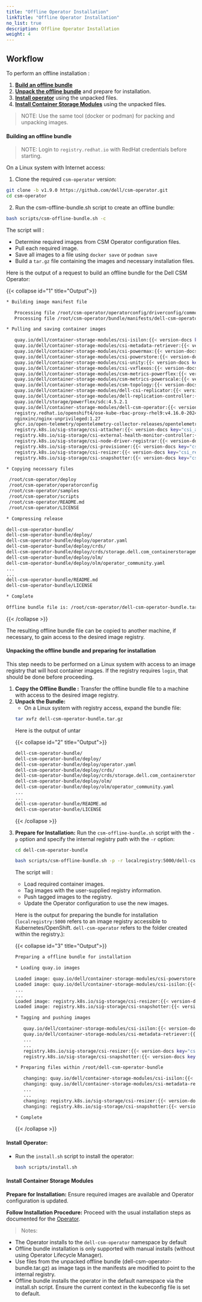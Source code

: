 ```yaml
---
title: "Offline Operator Installation"
linkTitle: "Offline Operator Installation"
no_list: true
description: Offline Operator Installation
weight: 4
---
```


## Workflow

To perform an offline installation :

1. [**Build an offline bundle**](../offline#building-an-offline-bundle-1)
2. [**Unpack the offline bundle**](../offline#unpacking-the-offline-bundle-and-preparing-for-installation-1) and prepare for installation.
3. [**Install operator**](../offline#install-operator-1) using the unpacked files.
4. [**Install Container Storage Modules**](../offline#install-container-storage-module-1) using the unpacked files.

>NOTE: Use the same tool (docker or podman) for packing and unpacking images.

#### **Building an offline bundle**

>NOTE: Login to `registry.redhat.io` with RedHat credentials before starting.

On a Linux system with Internet access:

1. Clone the required `csm-operator` version:
```bash
git clone -b v1.9.0 https://github.com/dell/csm-operator.git
cd csm-operator
```

2. Run the csm-offline-bundle.sh script to create an offline bundle:
```bash
bash scripts/csm-offline-bundle.sh -c
```

The script will :

* Determine required images from CSM Operator configuration files.
* Pull each required image.
* Save all images to a file using `docker save` or `podman save`
* Build a `tar.gz` file containing the images and necessary installation files.

Here is the output of a request to build an offline bundle for the Dell CSM Operator:


{{< collapse id="1" title="Output">}}

```bash
* Building image manifest file

   Processing file /root/csm-operator/operatorconfig/driverconfig/common/default.yaml
   Processing file /root/csm-operator/bundle/manifests/dell-csm-operator.clusterserviceversion.yaml

* Pulling and saving container images

   quay.io/dell/container-storage-modules/csi-isilon:{{< version-docs key="PScale_latestVersion" >}}
   quay.io/dell/container-storage-modules/csi-metadata-retriever:{{< version-docs key="metadata_retriever_latest_version" >}}
   quay.io/dell/container-storage-modules/csi-powermax:{{< version-docs key="PMax_latestVersion" >}}
   quay.io/dell/container-storage-modules/csi-powerstore:{{< version-docs key="PStore_latestVersion" >}}
   quay.io/dell/container-storage-modules/csi-unity:{{< version-docs key="PUnity_latestVersion" >}}
   quay.io/dell/container-storage-modules/csi-vxflexos:{{< version-docs key="PFlex_latestVersion" >}}
   quay.io/dell/container-storage-modules/csm-metrics-powerflex:{{< version-docs key="Observability_csm_metrics_PFlex_image" >}}
   quay.io/dell/container-storage-modules/csm-metrics-powerscale:{{< version-docs key="Observability_csm_metrics_PScale_image" >}}
   quay.io/dell/container-storage-modules/csm-topology:{{< version-docs key="Observability_csm_topology_image" >}}
   quay.io/dell/container-storage-modules/dell-csi-replicator:{{< version-docs key="replicator_latest_version" >}}
   quay.io/dell/container-storage-modules/dell-replication-controller:{{< version-docs key="replication_controller_latest_version" >}}
   quay.io/dell/storage/powerflex/sdc:4.5.2.1
   quay.io/dell/container-storage-modules/dell-csm-operator:{{< version-docs key="csm-operator_latest_version" >}}
   registry.redhat.io/openshift4/ose-kube-rbac-proxy-rhel9:v4.16.0-202409051837.p0.g8ea2c99.assembly.stream.el9
   nginxinc/nginx-unprivileged:1.27
   ghcr.io/open-telemetry/opentelemetry-collector-releases/opentelemetry-collector:{{< version-docs key="opentelemetry_collector_latest_version" >}}
   registry.k8s.io/sig-storage/csi-attacher:{{< version-docs key="csi_attacher_latest_version" >}}
   registry.k8s.io/sig-storage/csi-external-health-monitor-controller:{{< version-docs key="csi_external_health_monitor_controller_latest_version" >}}
   registry.k8s.io/sig-storage/csi-node-driver-registrar:{{< version-docs key="csi_node_driver_registrar_latest_version" >}}
   registry.k8s.io/sig-storage/csi-provisioner:{{< version-docs key="csi_provisioner_latest_version" >}}
   registry.k8s.io/sig-storage/csi-resizer:{{< version-docs key="csi_resizer_latest_version" >}}
   registry.k8s.io/sig-storage/csi-snapshotter:{{< version-docs key="csi_snapshotter_latest_version" >}}

* Copying necessary files

 /root/csm-operator/deploy
 /root/csm-operator/operatorconfig
 /root/csm-operator/samples
 /root/csm-operator/scripts
 /root/csm-operator/README.md
 /root/csm-operator/LICENSE

* Compressing release

dell-csm-operator-bundle/
dell-csm-operator-bundle/deploy/
dell-csm-operator-bundle/deploy/operator.yaml
dell-csm-operator-bundle/deploy/crds/
dell-csm-operator-bundle/deploy/crds/storage.dell.com_containerstoragemodules.yaml
dell-csm-operator-bundle/deploy/olm/
dell-csm-operator-bundle/deploy/olm/operator_community.yaml
...
...
dell-csm-operator-bundle/README.md
dell-csm-operator-bundle/LICENSE

* Complete

Offline bundle file is: /root/csm-operator/dell-csm-operator-bundle.tar.gz
```
{{< /collapse >}}

The resulting offline bundle file can be copied to another machine, if necessary, to gain access to the desired image registry.

#### **Unpacking the offline bundle and preparing for installation**

This step needs to be performed on a Linux system with access to an image registry that will host container images. If the registry requires `login`, that should be done before proceeding.

1. **Copy the Offline Bundle :** Transfer the offline bundle file to a machine with access to the desired image registry.
2. **Unpack the Bundle:**
    - On a Linux system with registry access, expand the bundle file:
    ```bash
    tar xvfz dell-csm-operator-bundle.tar.gz
    ```
   Here is the output of untar
<ul>
{{< collapse id="2" title="Output">}}

   ```bash
   dell-csm-operator-bundle/
   dell-csm-operator-bundle/deploy/
   dell-csm-operator-bundle/deploy/operator.yaml
   dell-csm-operator-bundle/deploy/crds/
   dell-csm-operator-bundle/deploy/crds/storage.dell.com_containerstoragemodules.yaml
   dell-csm-operator-bundle/deploy/olm/
   dell-csm-operator-bundle/deploy/olm/operator_community.yaml
   ...
   ...
   dell-csm-operator-bundle/README.md
   dell-csm-operator-bundle/LICENSE
   ```
{{< /collapse >}}
</ul>

3. **Prepare for Installation:** Run the `csm-offline-bundle.sh` script with the `-p` option and specify the internal registry path with the `-r` option:
      ```bash
      cd dell-csm-operator-bundle

      bash scripts/csm-offline-bundle.sh -p -r localregistry:5000/dell-csm-operator/
      ```

   The script will :

      - Load required container images.
      - Tag images with the user-supplied registry information.
      - Push tagged images to the registry.
      - Update the Operator configuration to use the new images.

      Here is the output for preparing the bundle for installation (`localregistry:5000` refers to an image registry accessible to Kubernetes/OpenShift. `dell-csm-operator` refers to the folder created within the registry.):
<ul>
{{< collapse id="3" title="Output">}}

```bash
Preparing a offline bundle for installation

* Loading quay.io images

Loaded image: quay.io/dell/container-storage-modules/csi-powerstore:{{< version-docs key="PStore_latestVersion" >}}
Loaded image: quay.io/dell/container-storage-modules/csi-isilon:{{< version-docs key="PScale_latestVersion" >}}
...
...
Loaded image: registry.k8s.io/sig-storage/csi-resizer:{{< version-docs key="csi_resizer_latest_version" >}}
Loaded image: registry.k8s.io/sig-storage/csi-snapshotter:{{< version-docs key="csi_snapshotter_latest_version" >}}

* Tagging and pushing images

   quay.io/dell/container-storage-modules/csi-isilon:{{< version-docs key="PScale_latestVersion" >}} -> localregistry:5000/dell-csm-operator/csi-isilon:{{< version-docs key="PScale_latestVersion" >}}
   quay.io/dell/container-storage-modules/csi-metadata-retriever:{{< version-docs key="metadata_retriever_latest_version" >}} -> localregistry:5000/dell-csm-operator/csi-metadata-retriever:{{< version-docs key="metadata_retriever_latest_version" >}}
   ...
   ...
   registry.k8s.io/sig-storage/csi-resizer:{{< version-docs key="csi_resizer_latest_version" >}} -> localregistry:5000/dell-csm-operator/csi-resizer:{{< version-docs key="csi_resizer_latest_version" >}}
   registry.k8s.io/sig-storage/csi-snapshotter:{{< version-docs key="csi_snapshotter_latest_version" >}} -> localregistry:5000/dell-csm-operator/csi-snapshotter:{{< version-docs key="csi_snapshotter_latest_version" >}}

* Preparing files within /root/dell-csm-operator-bundle

   changing: quay.io/dell/container-storage-modules/csi-isilon:{{< version-docs key="PScale_latestVersion" >}} -> localregistry:5000/dell-csm-operator/csi-isilon:{{< version-docs key="PScale_latestVersion" >}}
   changing: quay.io/dell/container-storage-modules/csi-metadata-retriever:{{< version-docs key="metadata_retriever_latest_version" >}} -> localregistry:5000/dell-csm-operator/csi-metadata-retriever:{{< version-docs key="metadata_retriever_latest_version" >}}
   ...
   ...
   changing: registry.k8s.io/sig-storage/csi-resizer:{{< version-docs key="csi_resizer_latest_version" >}} -> localregistry:5000/dell-csm-operator/csi-resizer:{{< version-docs key="csi_resizer_latest_version" >}}
   changing: registry.k8s.io/sig-storage/csi-snapshotter:{{< version-docs key="csi_snapshotter_latest_version" >}} -> localregistry:5000/dell-csm-operator/csi-snapshotter:{{< version-docs key="csi_snapshotter_latest_version" >}}

* Complete
```
{{< /collapse >}}

</ul>

#### **Install Operator:**

   - Run the `install.sh` script to install the operator:

      ```bash
      bash scripts/install.sh
      ```
#### **Install Container Storage Modules**

**Prepare for Installation:** Ensure required images are available and Operator configuration is updated.

**Follow Installation Procedure:** Proceed with the usual installation steps as documented for the [Operator](docs/getting-started/installation/operator/operatorinstallation_openshift/#installation).

>Notes:
- The Operator installs to the `dell-csm-operator` namespace by default
- Offline bundle installation is only supported with manual installs (without using Operator Lifecycle Manager).
- Use files from the unpacked offline bundle (dell-csm-operator-bundle.tar.gz) as image tags in the manifests are modified to point to the internal registry.
- Offline bundle installs the operator in the default namespace via the install.sh script. Ensure the current context in the kubeconfig file is set to default.

